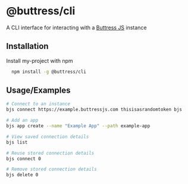 
# @buttress/cli

A CLI interface for interacting with a [Buttress JS](https://github.com/wearelighten/buttress-js) instance


## Installation

Install my-project with npm

```bash
  npm install -g @buttress/cli
```
    
## Usage/Examples

```bash
# Connect to an instance
bjs connect https://example.buttressjs.com thisisasrandomtoken bjs

# Add an app
bjs app create --name "Example App" --path example-app

# View saved connection details
bjs list

# Reuse stored connection details
bjs connect 0

# Remove stored connection details
bjs delete 0
```